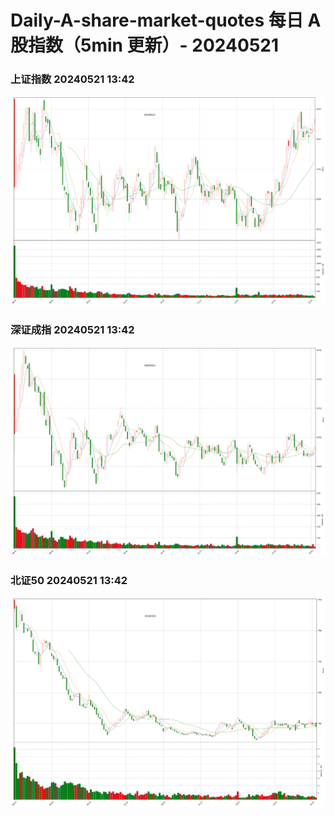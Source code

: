 
# Daily-A-share-market-quotes 每日 A 股指数（5min 更新）- 20240521

### 上证指数 20240521 13:42
![](./fig/2024/5/20240521-sh000001.png)

### 深证成指 20240521 13:42
![](./fig/2024/5/20240521-sz399001.png)

### 北证50 20240521 13:42
![](./fig/2024/5/20240521-bj899050.png)

